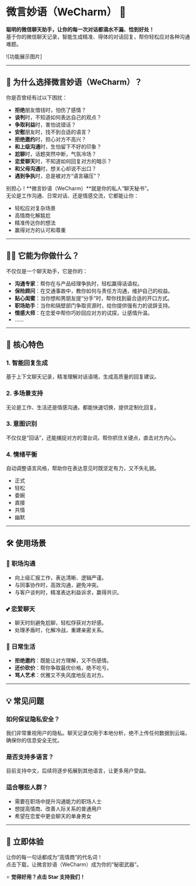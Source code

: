 # 微言妙语（WeCharm） 🚀  
**聪明的微信聊天助手，让你的每一次对话都滴水不漏、恰到好处！**  
基于你的微信聊天记录，智能生成精准、得体的对话回复，帮你轻松应对各种沟通难题。

![功能展示图片]

---

## 🌟 为什么选择微言妙语（WeCharm）？  
你是否曾经有过以下困扰：  
- **拒绝**朋友借钱时，怕伤了感情？  
- **谈判**时，不知道如何表达自己的观点？  
- **争取利益**时，害怕说错话？  
- **安慰**朋友时，找不到合适的语言？  
- **拒绝邀约**时，担心对方不高兴？  
- **和上级沟通**时，生怕留下不好的印象？  
- **尬聊**时，话题突然中断，气氛冷场？  
- **恋爱聊天**时，不知道如何回复对方的暗示？  
- **和父母沟通**时，想关心却说不出口？  
- **遇到争执**时，总是被对方“语言碾压”？  

别担心！**微言妙语（WeCharm）**就是你的私人“聊天秘书”。  
无论是工作沟通、日常对话、还是情感交流，它都能让你：  

- 轻松应对复杂场景  
- 高情商化解尴尬  
- 精准传达你的想法  
- 赢得对方的认可和尊重  

---

## 🧙‍♂️ 它能为你做什么？  
不仅仅是一个聊天助手，它是你的：  

- **沟通专家**：帮你在与产品经理争执时，轻松赢得话语权。  
- **保险顾问**：在交通事故中，教你如何与责任方沟通，维护自己的权益。  
- **贴心闺蜜**：当你想和男朋友提“分手”时，帮你找到最合适的开口方式。  
- **职场助手**：当你和隔壁部门争取资源时，给你提供强有力的说辞支持。  
- **情感大师**：在恋爱中帮你巧妙回应对方的试探，让感情升温。  
- ......

---

## 🎯 核心特色  
### 1. **智能回复生成**  
基于上下文聊天记录，精准理解对话语境，生成高质量的回复建议。  

### 2. **多场景支持**  
无论是工作、生活还是情感沟通，都能快速切换，提供定制化回复。  

### 3. **意图识别**  
不仅仅是“回话”，还能捕捉对方的潜台词，帮你抓住关键点，直击对方内心。  

### 4. **情绪平衡**  
自动调整语言风格，帮助你在表达意见时既坚定有力，又不失礼貌。  

- 正式
- 轻松
- 委婉
- 直接
- 共情
- 幽默

---

## 🛠️ 使用场景  
### 💼 **职场沟通**  
- 向上级汇报工作，表达清晰、逻辑严谨。  
- 与同事协作时，高效沟通，避免冲突。  
- 与客户谈判时，精准表达利益诉求，赢得共识。  

### 💕 **恋爱聊天**  
- 聊天时刻避免尬聊，轻松俘获对方好感。  
- 处理矛盾时，化解冷战，重建亲密关系。  

### 🎉 **日常生活**  
- **拒绝邀约**：既能让对方理解，又不伤感情。  
- **还价砍价**：帮你争取最优价格，绝不吃亏。  
- **骂人艺术**：优雅又不失风度地反击对方。  

---

## 💡 常见问题  

### 如何保证隐私安全？  
我们非常重视用户的隐私。聊天记录仅用于本地分析，绝不上传任何数据到云端，确保你的信息安全无忧。  

### 是否支持多语言？  
目前支持中文，后续将逐步拓展到其他语言，让更多用户受益。  

### 适合哪些人群？  
- 需要在职场中提升沟通能力的职场人士  
- 想提高情商、改善人际关系的普通用户  
- 希望在恋爱中更会聊天的单身男女  

---

## 🚀 立即体验  
让你的每一句话都成为“高情商”的代名词！  
点击下载，让微言妙语（WeCharm）成为你的“秘密武器”。  

⭐ **觉得好用？点击 Star 支持我们！**  

